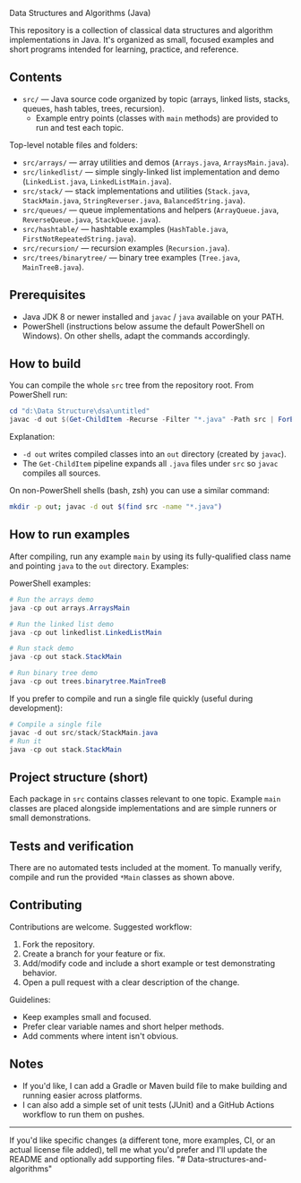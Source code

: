 Data Structures and Algorithms (Java)

This repository is a collection of classical data structures and algorithm implementations in Java. It's organized as small, focused examples and short programs intended for learning, practice, and reference.

## Contents

- `src/` — Java source code organized by topic (arrays, linked lists, stacks, queues, hash tables, trees, recursion).
  - Example entry points (classes with `main` methods) are provided to run and test each topic.

Top-level notable files and folders:

- `src/arrays/` — array utilities and demos (`Arrays.java`, `ArraysMain.java`).
- `src/linkedlist/` — simple singly-linked list implementation and demo (`LinkedList.java`, `LinkedListMain.java`).
- `src/stack/` — stack implementations and utilities (`Stack.java`, `StackMain.java`, `StringReverser.java`, `BalancedString.java`).
- `src/queues/` — queue implementations and helpers (`ArrayQueue.java`, `ReverseQueue.java`, `StackQueue.java`).
- `src/hashtable/` — hashtable examples (`HashTable.java`, `FirstNotRepeatedString.java`).
- `src/recursion/` — recursion examples (`Recursion.java`).
- `src/trees/binarytree/` — binary tree examples (`Tree.java`, `MainTreeB.java`).

## Prerequisites

- Java JDK 8 or newer installed and `javac` / `java` available on your PATH.
- PowerShell (instructions below assume the default PowerShell on Windows). On other shells, adapt the commands accordingly.

## How to build

You can compile the whole `src` tree from the repository root. From PowerShell run:

```powershell
cd "d:\Data Structure\dsa\untitled"
javac -d out $(Get-ChildItem -Recurse -Filter "*.java" -Path src | ForEach-Object { $_.FullName })
```

Explanation:
- `-d out` writes compiled classes into an `out` directory (created by `javac`).
- The `Get-ChildItem` pipeline expands all `.java` files under `src` so `javac` compiles all sources.

On non-PowerShell shells (bash, zsh) you can use a similar command:

```bash
mkdir -p out; javac -d out $(find src -name "*.java")
```

## How to run examples

After compiling, run any example `main` by using its fully-qualified class name and pointing `java` to the `out` directory. Examples:

PowerShell examples:

```powershell
# Run the arrays demo
java -cp out arrays.ArraysMain

# Run the linked list demo
java -cp out linkedlist.LinkedListMain

# Run stack demo
java -cp out stack.StackMain

# Run binary tree demo
java -cp out trees.binarytree.MainTreeB
```

If you prefer to compile and run a single file quickly (useful during development):

```powershell
# Compile a single file
javac -d out src/stack/StackMain.java
# Run it
java -cp out stack.StackMain
```

## Project structure (short)

Each package in `src` contains classes relevant to one topic. Example `main` classes are placed alongside implementations and are simple runners or small demonstrations.

## Tests and verification

There are no automated tests included at the moment. To manually verify, compile and run the provided `*Main` classes as shown above.

## Contributing

Contributions are welcome. Suggested workflow:

1. Fork the repository.
2. Create a branch for your feature or fix.
3. Add/modify code and include a short example or test demonstrating behavior.
4. Open a pull request with a clear description of the change.

Guidelines:

- Keep examples small and focused.
- Prefer clear variable names and short helper methods.
- Add comments where intent isn't obvious.



## Notes

- If you'd like, I can add a Gradle or Maven build file to make building and running easier across platforms.
- I can also add a simple set of unit tests (JUnit) and a GitHub Actions workflow to run them on pushes.

---

If you'd like specific changes (a different tone, more examples, CI, or an actual license file added), tell me what you'd prefer and I'll update the README and optionally add supporting files.
"# Data-structures-and-algorithms" 
